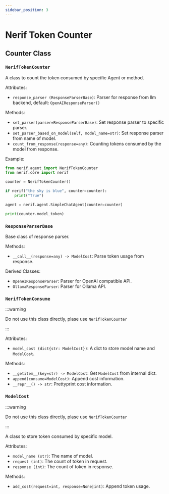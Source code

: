 ```yaml
---
sidebar_position: 3
---
```


# Nerif Token Counter

## Counter Class

### `NerifTokenCounter`

A class to count the token consumed by specific Agent or method.

Attributes:

- `response_parser (ResponseParserBase)`: Parser for response from llm backend, default: `OpenAIResponseParser()`

Methods:

- `set_parser(parser=ResponseParserBase)`: Set response parser to specific parser.
- `set_parser_based_on_model(self, model_name=str)`: Set response parser from name of model.
- `count_from_response(response=any)`: Counting tokens consumed by the model from response.

Example:

```python
from nerif.agent import NerifTokenCounter
from nerif.core import nerif

counter = NerifTokenCounter()

if nerif("the sky is blue", counter=counter):
    print("True")

agent = nerif.agent.SimpleChatAgent(counter=counter)

print(counter.model_token)

```

### `ResponseParserBase`

Base class of response parser.

Methods:

- `__call__(response=any) -> ModelCost`: Parse token usage from response.

Derived Classes:

- `OpenAIResponseParser`: Parser for OpenAI compatible API.
- `OllamaResponseParser`: Parser for Ollama API.

### `NerifTokenConsume`

:::warning

Do not use this class directly, plase use `NerifTokenCounter`

:::

Attributes: 

- `model_cost (dict{str: ModelCost})`: A dict to store model name and `ModelCost`.

Methods:

- `__getitem__(key=str) -> ModelCost`: Get `ModelCost` from internal dict.
- `append(consume=ModelCost)`: Append cost information.
- `__repr__() -> str`: Prettyprint cost information.


### `ModelCost`

:::warning

Do not use this class directly, plase use `NerifTokenCounter`

:::

A class to store token consumed by specific model.

Attributes:

- `model_name (str)`: The name of model.
- `request (int)`: The count of token in request.
- `response (int)`: The count of token in response.

Methods:

- `add_cost(request=int, response=None|int)`: Append token usage.


